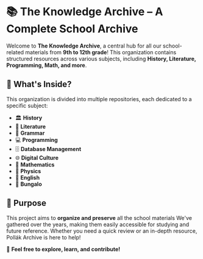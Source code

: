 # 📚 The Knowledge Archive – A Complete School Archive  

Welcome to **The Knowledge Archive**, a central hub for all our school-related materials from **9th to 12th grade**! This organization contains structured resources across various subjects, including **History, Literature, Programming, Math, and more**.  

## 📂 What's Inside?  

This organization is divided into multiple repositories, each dedicated to a specific subject:  

- 🏛 **History** 
- 📖 **Literature**
- 📝 **Grammar**
- 💻 **Programming** 
- 🗄 **Database Management**
- 🌐 **Digital Culture** 
- 🔢 **Mathematics** 
- 🔬 **Physics**
- 📘 **English**
- 🎯 **Bungalo**

## 🎯 Purpose  

This project aims to **organize and preserve** all the school materials We've gathered over the years, making them easily accessible for studying and future reference. Whether you need a quick review or an in-depth resource, Pollák Archive is here to help!  

🚀 **Feel free to explore, learn, and contribute!**  
